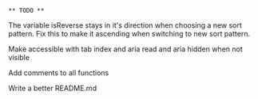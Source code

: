 `** TODO **`

<!-- Make the delete button actually delete the item in the airtable app -->

<!-- Add different sort buttons -->

<!-- Sort by created time -->

<!-- Add an up or down arrow on the sort buttons -->

<!-- Add a down chevron instead of a colon after "Sort by" -->

<!-- Or make a dropdown list for sorting options -->

<!-- When you add a todo, make it auto sort -->

<!-- Have the sort type remembered in the local storage or have default sort be Created By date -->

<!-- Give a smaller scale when you click a button or sort type -->

<!-- Add Prop Types to the TodoContainer.jsx -->

The variable isReverse stays in it's direction when choosing a new sort pattern. Fix this to make it ascending when switching to new sort pattern.

<!-- Move API requests to their own file -->

Make accessible with tab index and aria read and aria hidden when not visible

<!-- Organize files by Component, style, and functions? All in larger component files? -->

Add comments to all functions

Write a better README.md
